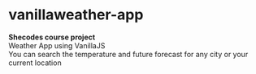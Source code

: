 # vanillaweather-app

<strong>Shecodes course project</strong><br>
Weather App using VanillaJS<br>
You can search the temperature and future forecast for any city or your current location
